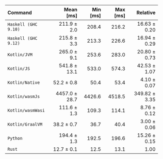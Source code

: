 | Command | Mean [ms] | Min [ms] | Max [ms] | Relative |
|:---|---:|---:|---:|---:|
| `Haskell (GHC 9.10)` | 211.9 ± 2.0 | 208.4 | 216.2 | 16.63 ± 0.20 |
| `Haskell (GHC 9.12)` | 215.8 ± 3.3 | 213.3 | 226.6 | 16.94 ± 0.29 |
| `Kotlin/JVM` | 265.0 ± 9.1 | 253.6 | 283.0 | 20.80 ± 0.73 |
| `Kotlin/JS` | 541.8 ± 13.1 | 533.0 | 574.3 | 42.53 ± 1.07 |
| `Kotlin/Native` | 52.2 ± 0.8 | 50.4 | 53.4 | 4.10 ± 0.07 |
| `Kotlin/wasmJs` | 4457.0 ± 28.7 | 4426.6 | 4518.5 | 349.82 ± 3.35 |
| `Kotlin/wasmWasi` | 111.6 ± 1.3 | 109.3 | 114.1 | 8.76 ± 0.12 |
| `Kotlin/GraalVM` | 38.2 ± 0.7 | 36.7 | 40.4 | 3.00 ± 0.06 |
| `Python` | 194.4 ± 1.3 | 192.5 | 196.6 | 15.26 ± 0.15 |
| `Rust` | 12.7 ± 0.1 | 12.5 | 13.1 | 1.00 |
